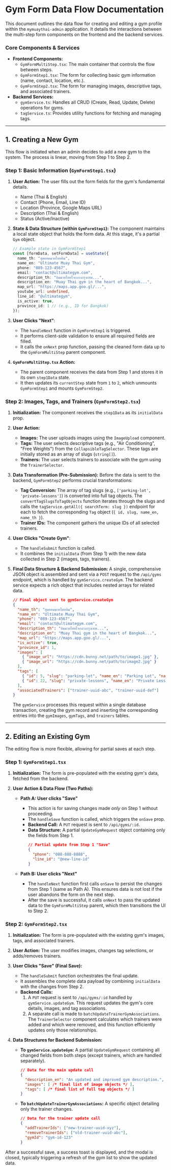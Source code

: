 # Gym Form Data Flow Documentation

This document outlines the data flow for creating and editing a gym profile within the `mymuaythai-admin` application. It details the interactions between the multi-step form components on the frontend and the backend services.

### Core Components & Services

*   **Frontend Components:**
    *   `GymFormMultiStep.tsx`: The main container that controls the flow between steps.
    *   `GymFormStep1.tsx`: The form for collecting basic gym information (name, contact, location, etc.).
    *   `GymFormStep2.tsx`: The form for managing images, descriptive tags, and associated trainers.
*   **Backend Services:**
    *   `gymService.ts`: Handles all CRUD (Create, Read, Update, Delete) operations for gyms.
    *   `tagService.ts`: Provides utility functions for fetching and managing tags.

---

## 1. Creating a New Gym

This flow is initiated when an admin decides to add a new gym to the system. The process is linear, moving from Step 1 to Step 2.

### Step 1: Basic Information (`GymFormStep1.tsx`)

1.  **User Action:** The user fills out the form fields for the gym's fundamental details.
    *   Name (Thai & English)
    *   Contact (Phone, Email, Line ID)
    *   Location (Province, Google Maps URL)
    *   Description (Thai & English)
    *   Status (Active/Inactive)

2.  **State & Data Structure (within `GymFormStep1`):**
    The component maintains a local state object that holds the form data. At this stage, it's a partial `Gym` object.

    ```typescript
    // Example state in GymFormStep1
    const [formData, setFormData] = useState({
      name_th: "สุดยอดมวยไทยยิม",
      name_en: "Ultimate Muay Thai Gym",
      phone: "089-123-4567",
      email: "contact@ultimategym.com",
      description_th: "ยิมมวยไทยใจกลางกรุงเทพ...",
      description_en: "Muay Thai gym in the heart of Bangkok...",
      map_url: "https://maps.app.goo.gl/...",
      youtube_url: undefined,
      line_id: "@ultimategym",
      is_active: true,
      province_id: 1 // (e.g., ID for Bangkok)
    });
    ```

3.  **User Clicks "Next"**:
    *   The `handleNext` function in `GymFormStep1` is triggered.
    *   It performs client-side validation to ensure all required fields are filled.
    *   It calls the `onNext` prop function, passing the cleaned form data up to the `GymFormMultiStep` parent component.

4.  **`GymFormMultiStep.tsx` Action:**
    *   The parent component receives the data from Step 1 and stores it in its own `step1Data` state.
    *   It then updates its `currentStep` state from `1` to `2`, which unmounts `GymFormStep1` and mounts `GymFormStep2`.

### Step 2: Images, Tags, and Trainers (`GymFormStep2.tsx`)

1.  **Initialization:** The component receives the `step1Data` as its `initialData` prop.

2.  **User Action:**
    *   **Images:** The user uploads images using the `ImageUpload` component.
    *   **Tags:** The user selects descriptive tags (e.g., "Air Conditioning", "Free Weights") from the `CollapsibleTagSelector`. These tags are initially stored as an array of slugs (`string[]`).
    *   **Trainers:** The user selects trainers to associate with the gym using the `TrainerSelector`.

3.  **Data Transformation (Pre-Submission):** Before the data is sent to the backend, `GymFormStep2` performs crucial transformations:
    *   **Tag Conversion:** The array of tag slugs (e.g., `['parking-lot', 'private-lessons']`) is converted into full tag objects. The `convertTagSlugsToTagObjects` function iterates through the slugs and calls the `tagService.getAll({ searchTerm: slug })` endpoint for each to fetch the corresponding `Tag` object (`{ id, slug, name_en, name_th }`).
    *   **Trainer IDs:** The component gathers the unique IDs of all selected trainers.

4.  **User Clicks "Create Gym"**:
    *   The `handleSubmit` function is called.
    *   It combines the `initialData` (from Step 1) with the new data collected in Step 2 (images, tags, trainers).

5.  **Final Data Structure & Backend Submission:**
    A single, comprehensive JSON object is assembled and sent via a `POST` request to the `/api/gyms` endpoint, which is handled by `gymService.createGym`. The backend service expects a rich object that includes nested arrays for related data.

    ```json
    // Final object sent to gymService.createGym
    {
      "name_th": "สุดยอดมวยไทยยิม",
      "name_en": "Ultimate Muay Thai Gym",
      "phone": "089-123-4567",
      "email": "contact@ultimategym.com",
      "description_th": "ยิมมวยไทยใจกลางกรุงเทพ...",
      "description_en": "Muay Thai gym in the heart of Bangkok...",
      "map_url": "https://maps.app.goo.gl/...",
      "is_active": true,
      "province_id": 1,
      "images": [
        { "image_url": "https://cdn.bunny.net/path/to/image1.jpg" },
        { "image_url": "https://cdn.bunny.net/path/to/image2.jpg" }
      ],
      "tags": [
        { "id": 5, "slug": "parking-lot", "name_en": "Parking Lot", "name_th": "ที่จอดรถ" },
        { "id": 22, "slug": "private-lessons", "name_en": "Private Lessons", "name_th": "คลาสส่วนตัว" }
      ],
      "associatedTrainers": ["trainer-uuid-abc", "trainer-uuid-def"]
    }
    ```

    The `gymService` processes this request within a single database transaction, creating the gym record and inserting the corresponding entries into the `gymImages`, `gymTags`, and `trainers` tables.

---

## 2. Editing an Existing Gym

The editing flow is more flexible, allowing for partial saves at each step.

### Step 1: `GymFormStep1.tsx`

1.  **Initialization:** The form is pre-populated with the existing gym's data, fetched from the backend.

2.  **User Action & Data Flow (Two Paths):**
    *   **Path A: User clicks "Save"**
        *   This action is for saving changes made *only* on Step 1 without proceeding.
        *   The `handleSave` function is called, which triggers the `onSave` prop.
        *   **Backend Call:** A `PUT` request is sent to `/api/gyms/:id`.
        *   **Data Structure:** A partial `UpdateGymRequest` object containing only the fields from Step 1.
            ```json
            // Partial update from Step 1 "Save"
            {
              "phone": "088-888-8888",
              "line_id": "@new-line-id"
            }
            ```

    *   **Path B: User clicks "Next"**
        *   The `handleNext` function first calls `onSave` to persist the changes from Step 1 (same as Path A). This ensures data is not lost if the user abandons the form on the next step.
        *   After the save is successful, it calls `onNext` to pass the updated data to the `GymFormMultiStep` parent, which then transitions the UI to Step 2.

### Step 2: `GymFormStep2.tsx`

1.  **Initialization:** The form is pre-populated with the existing gym's images, tags, and associated trainers.

2.  **User Action:** The user modifies images, changes tag selections, or adds/removes trainers.

3.  **User Clicks "Save" (Final Save):**
    *   The `handleSubmit` function orchestrates the final update.
    *   It assembles the complete data payload by combining `initialData` with the changes from Step 2.
    *   **Backend Calls:**
        1.  A `PUT` request is sent to `/api/gyms/:id` handled by `gymService.updateGym`. This request updates the gym's core details, images, and tag associations.
        2.  A separate call is made to `batchUpdateTrainerGymAssociations`. The `TrainerSelector` component calculates which trainers were added and which were removed, and this function efficiently updates only those relationships.

4.  **Data Structures for Backend Submission:**
    *   **To `gymService.updateGym`:** A partial `UpdateGymRequest` containing all changed fields from both steps (except trainers, which are handled separately).
        ```json
        // Data for the main update call
        {
          "description_en": "An updated and improved gym description.",
          "images": [ /* final list of image objects */ ],
          "tags": [ /* final list of full tag objects */ ]
        }
        ```
    *   **To `batchUpdateTrainerGymAssociations`:** A specific object detailing only the trainer changes.
        ```json
        // Data for the trainer update call
        {
          "addTrainerIds": ["new-trainer-uuid-xyz"],
          "removeTrainerIds": ["old-trainer-uuid-abc"],
          "gymId": "gym-id-123"
        }
        ```
After a successful save, a success toast is displayed, and the modal is closed, typically triggering a refresh of the gym list to show the updated data.
